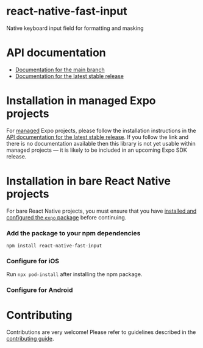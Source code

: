 # react-native-fast-input

Native keyboard input field for formatting and masking

# API documentation

- [Documentation for the main branch](https://github.com/expo/expo/blob/main/docs/pages/versions/unversioned/sdk/react-native-fast-input.md)
- [Documentation for the latest stable release](https://docs.expo.dev/versions/latest/sdk/react-native-fast-input/)

# Installation in managed Expo projects

For [managed](https://docs.expo.dev/versions/latest/introduction/managed-vs-bare/) Expo projects, please follow the installation instructions in the [API documentation for the latest stable release](#api-documentation). If you follow the link and there is no documentation available then this library is not yet usable within managed projects &mdash; it is likely to be included in an upcoming Expo SDK release.

# Installation in bare React Native projects

For bare React Native projects, you must ensure that you have [installed and configured the `expo` package](https://docs.expo.dev/bare/installing-expo-modules/) before continuing.

### Add the package to your npm dependencies

```
npm install react-native-fast-input
```

### Configure for iOS

Run `npx pod-install` after installing the npm package.


### Configure for Android



# Contributing

Contributions are very welcome! Please refer to guidelines described in the [contributing guide]( https://github.com/expo/expo#contributing).
